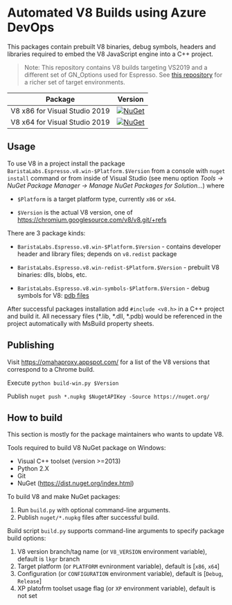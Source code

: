 # Automated V8 Builds using Azure DevOps

This packages contain prebuilt V8 binaries, debug symbols, headers and
libraries required to embed the V8 JavaScript engine into a C++ project.

> Note: This repository contains V8 builds targeting VS2019 and a different set of GN_Options used for Espresso. See [this repository](https://github.com/pmed/v8-nuget) for a richer set of target environments.

| Package                     | Version
|-----------------------------|----------------------------------------------------------------------------------------------------------------------|
|V8 x86 for Visual Studio 2019|[![NuGet](https://img.shields.io/nuget/v/BaristaLabs.Espresso.v8.win-x86.svg)](https://www.nuget.org/packages/BaristaLabs.Espresso.v8.win-x86/)|
|V8 x64 for Visual Studio 2019|[![NuGet](https://img.shields.io/nuget/v/BaristaLabs.Espresso.v8.win-x64.svg)](https://www.nuget.org/packages/BaristaLabs.Espresso.v8.win-x64/)|

## Usage

To use V8 in a project install the package `BaristaLabs.Espresso.v8.win-$Platform.$Version`
from a console with `nuget install` command or from inside of Visual Studio
(see menu option *Tools -> NuGet Package Manager -> Manage NuGet Packages for Solution...*)
where

  * `$Platform` is a target platform type, currently `x86` or `x64`.

  * `$Version` is the actual V8 version, one of https://chromium.googlesource.com/v8/v8.git/+refs

There are 3 package kinds:

  * `BaristaLabs.Espresso.v8.win-$Platform.$Version` - contains developer header and 
    library files; depends on `v8.redist` package

  * `BaristaLabs.Espresso.v8.win-redist-$Platform.$Version` - prebuilt V8 binaries:
    dlls, blobs, etc.

  * `BaristaLabs.Espresso.v8.win-symbols-$Platform.$Version` - debug symbols for V8:
    [pdb files](https://en.wikipedia.org/wiki/Program_database)

After successful packages installation add `#include <v8.h>` in a C++  project
and build it. All necessary files (*.lib, *.dll, *.pdb) would be referenced
in the project automatically with MsBuild property sheets.

## Publishing

Visit https://omahaproxy.appspot.com/ for a list of the V8 versions that correspond to a Chrome build. 

Execute ```python build-win.py $Version```

Publish ```nuget push *.nupkg $NugetAPIKey -Source https://nuget.org/```

## How to build

This section is mostly for the package maintainers who wants to update V8.

Tools required to build V8 NuGet package on Windows:

  * Visual C++ toolset (version >=2013)
  * Python 2.X
  * Git
  * NuGet (https://dist.nuget.org/index.html)

To build V8 and make NuGet packages:

  1. Run `build.py` with optional command-line arguments.
  2. Publish `nuget/*.nupkg` files after successful build.
  
Build script `build.py` supports command-line arguments to specify package build options:

  1. V8 version branch/tag name (or `V8_VERSION` environment variable), default is `lkgr` branch
  2. Target platform (or `PLATFORM` evnironment variable), default is [`x86`, `x64`]
  3. Configuration (or `CONFIGURATION` environment variable), default is [`Debug`, `Release`]
  4. XP platofrm toolset usage flag (or `XP` environment variable), default is not set

